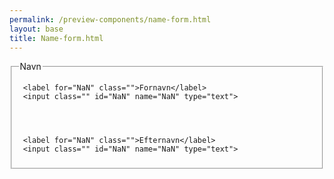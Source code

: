 ```yaml
--- 
permalink: /preview-components/name-form.html
layout: base 
title: Name-form.html
---
```






<form class="usa-form-large">
  <fieldset>
    <legend>Navn</legend>
    
      
   
     <label for="NaN" class="">Fornavn</label>
     <input class="" id="NaN" name="NaN" type="text">
  

      
   
     <label for="NaN" class="">Efternavn</label>
     <input class="" id="NaN" name="NaN" type="text">
  


  </fieldset>
</form>
